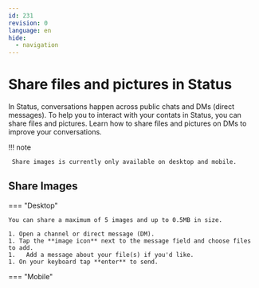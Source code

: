 ```yaml
---
id: 231
revision: 0
language: en
hide:
  - navigation
---
```


# Share files and pictures in Status

In Status, conversations happen across public chats and DMs (direct messages). To help you to interact with your contats in Status, you can share files and pictures. Learn how to share files and pictures on DMs to improve your conversations.

!!! note

     Share images is currently only available on desktop and mobile.

## Share Images

=== "Desktop"

    You can share a maximum of 5 images and up to 0.5MB in size.
    
    1. Open a channel or direct message (DM).
    1. Tap the **image icon** next to the message field and choose files to add.
    1.   Add a message about your file(s) if you'd like.
    1. On your keyboard tap **enter** to send.
    
=== "Mobile"

